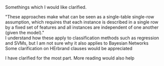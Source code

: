 Somethings which I would like clarified. <br>

"These approaches make what can be seen as a single-table single-row
assumption, which requires that each instance is described in a single row by a fixed set of features
and all instances are independent of one another (given the model)."
<br>
I understand how these apply to classification methods such as regression and SVMs, but I am not sure why it also applies to Bayesian Networks
<br>
Some clarification on HErbrand clauses would be appreciated


I have clarified for the most part. More reading would also help
